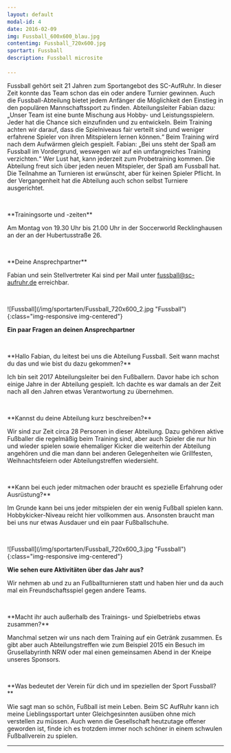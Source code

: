 ```yaml
---
layout: default
modal-id: 4
date: 2016-02-09
img: Fussball_600x600_blau.jpg
contentimg: Fussball_720x600.jpg
sportart: Fussball
description: Fussball microsite
             
---
```

  
Fussball gehört seit 21 Jahren zum Sportangebot des SC-AufRuhr. In dieser Zeit konnte das Team schon das ein oder andere Turnier gewinnen. Auch die Fussball-Abteilung bietet jedem Anfänger die Möglichkeit den Einstieg in den populären Mannschaftssport zu finden. 
Abteilungsleiter Fabian dazu: „Unser Team ist eine bunte Mischung aus Hobby- und Leistungsspielern. Jeder hat die Chance sich einzufinden und zu entwickeln. Beim Training achten wir darauf, dass die Spielniveaus fair verteilt sind und weniger erfahrene Spieler von ihren Mitspielern lernen können.“
Beim Training wird nach dem Aufwärmen gleich gespielt. Fabian: „Bei uns steht der Spaß am Fussball im Vordergrund, weswegen wir auf ein umfangreiches Training verzichten.“
Wer Lust hat, kann jederzeit zum Probetraining kommen. Die Abteilung freut sich über jeden neuen Mitspieler, der Spaß am Fussball hat. Die Teilnahme an Turnieren ist erwünscht, aber für keinen Spieler Pflicht. In der Vergangenheit hat die Abteilung auch schon selbst Turniere ausgerichtet.
  

<p>&nbsp;</p>
**Trainingsorte und -zeiten**

Am Montag von 19.30 Uhr bis 21.00 Uhr in der Soccerworld Recklinghausen an der an der Hubertusstraße 26.

<p>&nbsp;</p>
**Deine Ansprechpartner**

Fabian und sein Stellvertreter Kai sind per Mail unter [fussball@sc-aufruhr.de](mailto:fussball@sc-aufruhr.de) erreichbar.
  
<p>&nbsp;</p>
![Fussball](/img/sportarten/Fussball_720x600_2.jpg "Fussball"){:class="img-responsive img-centered"}


**Ein paar Fragen an deinen Ansprechpartner**

<p>&nbsp;</p>
**Hallo Fabian, du leitest bei uns die Abteilung Fussball. Seit wann machst du das und wie bist du dazu gekommen?**
  
Ich bin seit 2017 Abteilungsleiter bei den Fußballern. Davor habe ich schon einige Jahre in der Abteilung gespielt. Ich dachte es war damals an der Zeit nach all den Jahren etwas Verantwortung zu übernehmen.

<p>&nbsp;</p>
**Kannst du deine Abteilung kurz beschreiben?**

Wir sind zur Zeit circa 28 Personen in dieser Abteilung. Dazu gehören aktive Fußballer die regelmäßig beim Training sind, aber auch Spieler die  nur hin und wieder spielen sowie  ehemaliger Kicker die weiterhin der Abteilung angehören und die man dann bei anderen Gelegenheiten wie Grillfesten, Weihnachtsfeiern oder Abteilungstreffen wiedersieht.
<p>&nbsp;</p>
**Kann bei euch jeder mitmachen oder braucht es spezielle Erfahrung oder Ausrüstung?**

Im Grunde kann bei uns jeder mitspielen der ein wenig Fußball spielen kann. Hobbykicker-Niveau reicht hier vollkommen aus. Ansonsten braucht man bei uns nur etwas Ausdauer und ein paar Fußballschuhe. 

<p>&nbsp;</p>
![Fussball](/img/sportarten/Fussball_720x600_3.jpg "Fussball"){:class="img-responsive img-centered"}

**Wie sehen eure Aktivitäten über das Jahr aus?**

Wir nehmen ab und zu an Fußballturnieren statt und haben hier und da auch mal ein Freundschaftsspiel gegen andere Teams.
<p>&nbsp;</p>
**Macht ihr auch außerhalb des Trainings- und Spielbetriebs etwas zusammen?**

Manchmal setzen wir uns nach dem Training auf ein Getränk zusammen.
Es gibt aber auch Abteilungstreffen wie zum Beispiel 2015 ein Besuch im Grusellabyrinth NRW oder mal einen gemeinsamen Abend in der Kneipe unseres Sponsors.

<p>&nbsp;</p>
**Was bedeutet der Verein für dich und im speziellen der Sport Fussball?**

Wie sagt man so schön, Fußball ist mein Leben. Beim SC AufRuhr kann ich meine Lieblingssportart unter Gleichgesinnten ausüben ohne mich verstellen zu müssen. Auch wenn die Gesellschaft heutzutage offener geworden ist, finde ich es trotzdem immer noch schöner in einem schwulen Fußballverein zu spielen.

___
